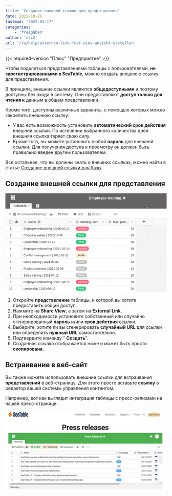 ```yaml
---
title: 'Создание внешней ссылки для представления'
date: 2022-10-26
lastmod: '2023-01-17'
categories:
    - 'freigaben'
author: 'nsc2'
url: '/ru/help/externen-link-fuer-eine-ansicht-erstellen'
---
```


{{< required-version "Плюс" "Предприятие" >}}

Чтобы поделиться представлениями таблицы с пользователями, **не зарегистрированными в SeaTable**, можно создать внешнюю ссылку для представления.

В принципе, внешние ссылки являются **общедоступными** и поэтому доступны без входа в систему. Они предоставляют **доступ только для чтения к** данным в общем представлении.

Кроме того, доступны различные варианты, с помощью которых можно закрепить внешнюю ссылку:

- У вас есть возможность установить **автоматический срок действия** внешней ссылки. По истечении выбранного количества дней внешняя ссылка теряет свою силу.
- Кроме того, вы можете установить любой **пароль** для внешней ссылки. Для получения доступа к просмотру он должен быть правильно введен другим пользователем.

Все остальное, что вы должны знать о внешних ссылках, можно найти в статье [Создание внешней ссылки для базы](https://seatable.io/ru/docs/freigabelinks/externer-link-erklaert/).

## Создание внешней ссылки для представления

![Создание внешней ссылки для представления в SeaTable](images/create-an-external-link-for-a-view-2.gif)

1. Откройте **представление** таблицы, к которой вы хотите предоставить общий доступ.
2. Нажмите на **Share View**, а затем на **External Link**.
3. При необходимости установите собственный или случайно сгенерированный **пароль** и/или **срок действия** ссылки.
4. Выберите, хотите ли вы сгенерировать **случайный URL** для ссылки или определить **нужный URL** самостоятельно.
5. Подтвердите команду " **Создать**".
6. Созданная ссылка отображается ниже и может быть просто **скопирована**.

## Встраивание в веб-сайт

Вы также можете использовать внешние ссылки для встраивания **представлений** в веб-страницу. Для этого просто вставьте **ссылку** в редактор вашей системы управления контентом.

Например, вот как выглядит интеграция таблицы с пресс-релизами на нашей пресс-странице:

![Встраивание внешних представлений в веб-сайт.](images/image-1666823263581.png)
